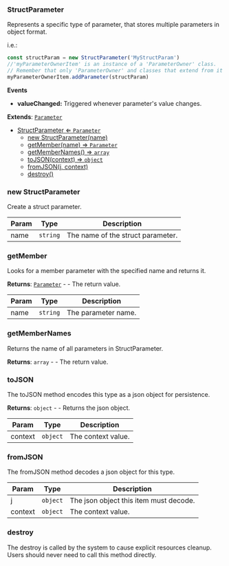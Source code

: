 <a name="StructParameter"></a>

### StructParameter 
Represents a specific type of parameter, that stores multiple parameters in object format.

i.e.:
```javascript
const structParam = new StructParameter('MyStructParam')
//'myParameterOwnerItem' is an instance of a 'ParameterOwner' class.
// Remember that only 'ParameterOwner' and classes that extend from it can host 'Parameter' objects.
myParameterOwnerItem.addParameter(structParam)
```

**Events**
* **valueChanged:** Triggered whenever parameter's value changes.


**Extends**: <code>[Parameter](api/SceneTree/Parameters/Parameter.md)</code>  

* [StructParameter ⇐ <code>Parameter</code>](#StructParameter)
    * [new StructParameter(name)](#new-StructParameter)
    * [getMember(name) ⇒ <code>Parameter</code>](#getMember)
    * [getMemberNames() ⇒ <code>array</code>](#getMemberNames)
    * [toJSON(context) ⇒ <code>object</code>](#toJSON)
    * [fromJSON(j, context)](#fromJSON)
    * [destroy()](#destroy)

<a name="new_StructParameter_new"></a>

### new StructParameter
Create a struct parameter.


| Param | Type | Description |
| --- | --- | --- |
| name | <code>string</code> | The name of the struct parameter. |

<a name="StructParameter+getMember"></a>

### getMember
Looks for a member parameter with the specified name and returns it.


**Returns**: <code>[Parameter](api/SceneTree/Parameters/Parameter.md)</code> - - The return value.  

| Param | Type | Description |
| --- | --- | --- |
| name | <code>string</code> | The parameter name. |

<a name="StructParameter+getMemberNames"></a>

### getMemberNames
Returns the name of all parameters in StructParameter.


**Returns**: <code>array</code> - - The return value.  
<a name="StructParameter+toJSON"></a>

### toJSON
The toJSON method encodes this type as a json object for persistence.


**Returns**: <code>object</code> - - Returns the json object.  

| Param | Type | Description |
| --- | --- | --- |
| context | <code>object</code> | The context value. |

<a name="StructParameter+fromJSON"></a>

### fromJSON
The fromJSON method decodes a json object for this type.



| Param | Type | Description |
| --- | --- | --- |
| j | <code>object</code> | The json object this item must decode. |
| context | <code>object</code> | The context value. |

<a name="StructParameter+destroy"></a>

### destroy
The destroy is called by the system to cause explicit resources cleanup.
Users should never need to call this method directly.


